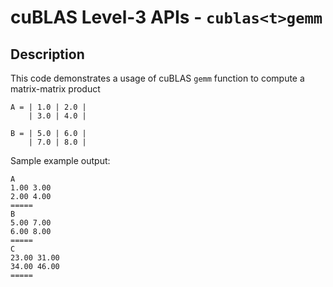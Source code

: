 # cuBLAS Level-3 APIs - `cublas<t>gemm`

## Description

This code demonstrates a usage of cuBLAS `gemm` function to compute a matrix-matrix product

```
A = | 1.0 | 2.0 |
    | 3.0 | 4.0 |

B = | 5.0 | 6.0 |
    | 7.0 | 8.0 |
```

Sample example output:

```
A
1.00 3.00 
2.00 4.00 
=====
B
5.00 7.00 
6.00 8.00 
=====
C
23.00 31.00 
34.00 46.00 
=====
```
